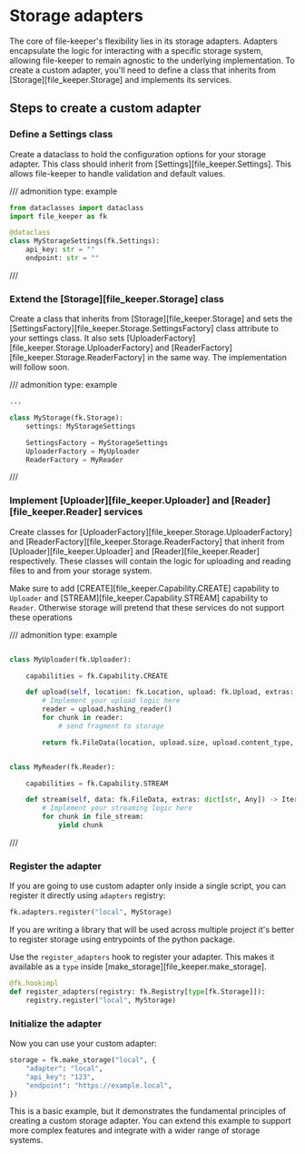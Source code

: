 # Storage adapters

The core of file-keeper's flexibility lies in its storage adapters. Adapters
encapsulate the logic for interacting with a specific storage system, allowing
file-keeper to remain agnostic to the underlying implementation.  To create a
custom adapter, you'll need to define a class that inherits from
[Storage][file_keeper.Storage] and implements its services.

## Steps to create a custom adapter

### Define a Settings class

Create a dataclass to hold the configuration options for your storage
adapter. This class should inherit from [Settings][file_keeper.Settings].  This
allows file-keeper to handle validation and default values.

/// admonition
    type: example

```py
from dataclasses import dataclass
import file_keeper as fk

@dataclass
class MyStorageSettings(fk.Settings):
    api_key: str = ""
    endpoint: str = ""
```
///

### Extend the [Storage][file_keeper.Storage] class

Create a class that inherits from [Storage][file_keeper.Storage] and sets the
[SettingsFactory][file_keeper.Storage.SettingsFactory] class attribute to your settings
class. It also sets [UploaderFactory][file_keeper.Storage.UploaderFactory] and
[ReaderFactory][file_keeper.Storage.ReaderFactory] in the same way. The
implementation will follow soon.

/// admonition
    type: example

```python
...

class MyStorage(fk.Storage):
    settings: MyStorageSettings

    SettingsFactory = MyStorageSettings
    UploaderFactory = MyUploader
    ReaderFactory = MyReader
```
///

### Implement [Uploader][file_keeper.Uploader] and [Reader][file_keeper.Reader] services

Create classes for [UploaderFactory][file_keeper.Storage.UploaderFactory] and
[ReaderFactory][file_keeper.Storage.ReaderFactory] that inherit from
[Uploader][file_keeper.Uploader] and [Reader][file_keeper.Reader]
respectively. These classes will contain the logic for uploading and reading
files to and from your storage system.

Make sure to add [CREATE][file_keeper.Capability.CREATE] capability to
`Uploader` and [STREAM][file_keeper.Capability.STREAM] capability to
`Reader`. Otherwise storage will pretend that these services do not support these operations

/// admonition
    type: example

```python

class MyUploader(fk.Uploader):

    capabilities = fk.Capability.CREATE

    def upload(self, location: fk.Location, upload: fk.Upload, extras: dict[str, Any]) -> fk.FileData:
        # Implement your upload logic here
        reader = upload.hashing_reader()
        for chunk in reader:
            # send fragment to storage

        return fk.FileData(location, upload.size, upload.content_type, reader.get_hash())


class MyReader(fk.Reader):

    capabilities = fk.Capability.STREAM

    def stream(self, data: fk.FileData, extras: dict[str, Any]) -> Iterable[bytes]:
        # Implement your streaming logic here
        for chunk in file_stream:
            yield chunk
```
///

### Register the adapter

If you are going to use custom adapter only inside a single script, you can
register it directly using `adapters` registry:


```python
fk.adapters.register("local", MyStorage)
```

If you are writing a library that will be used across multiple project
it's better to register storage using entrypoints of the python package.

Use the `register_adapters` hook to register your adapter. This makes it
available as a `type` inside [make_storage][file_keeper.make_storage].


```py
@fk.hookimpl
def register_adapters(registry: fk.Registry[type[fk.Storage]]):
    registry.register("local", MyStorage)
```

### Initialize the adapter

Now you can use your custom adapter:

```python
storage = fk.make_storage("local", {
    "adapter": "local",
    "api_key": "123",
    "endpoint": "https://example.local",
})
```

This is a basic example, but it demonstrates the fundamental principles of
creating a custom storage adapter.  You can extend this example to support more
complex features and integrate with a wider range of storage systems.

